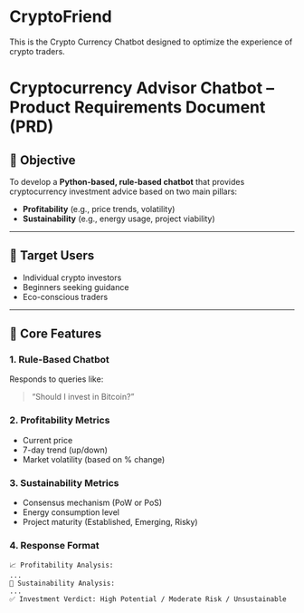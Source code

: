 # CryptoFriend
This is the Crypto Currency Chatbot designed to optimize the experience of crypto traders.

# Cryptocurrency Advisor Chatbot – Product Requirements Document (PRD)

## 🎯 Objective
To develop a **Python-based, rule-based chatbot** that provides cryptocurrency investment advice based on two main pillars:
- **Profitability** (e.g., price trends, volatility)
- **Sustainability** (e.g., energy usage, project viability)

---

## 👤 Target Users
- Individual crypto investors
- Beginners seeking guidance
- Eco-conscious traders

---

## 🧠 Core Features

### 1. Rule-Based Chatbot
Responds to queries like:
> “Should I invest in Bitcoin?”

### 2. Profitability Metrics
- Current price
- 7-day trend (up/down)
- Market volatility (based on % change)

### 3. Sustainability Metrics
- Consensus mechanism (PoW or PoS)
- Energy consumption level
- Project maturity (Established, Emerging, Risky)

### 4. Response Format
```text
📈 Profitability Analysis:
...
🌱 Sustainability Analysis:
...
✅ Investment Verdict: High Potential / Moderate Risk / Unsustainable

